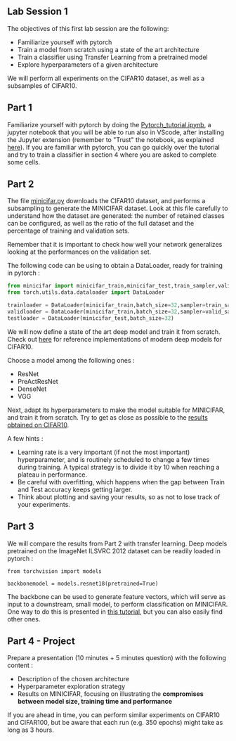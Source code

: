 Lab Session 1
--
The objectives of this first lab session are the following:
- Familiarize yourself with pytorch
- Train a model from scratch using a state of the art architecture
- Train a classifier using Transfer Learning from a pretrained model
- Explore hyperparameters of a given architecture

We will perform all experiments on the CIFAR10 dataset, as well as a subsamples of CIFAR10.

Part 1
--
Familiarize yourself with pytorch by doing the [Pytorch_tutorial.ipynb](Pytorch_tutorial.ipynb), a jupyter notebook that you will be able to run also in VScode, after installing the Jupyter extension (remember to "Trust" the notebook, as explained [here](https://code.visualstudio.com/docs/python/jupyter-support)). If you are familiar with pytorch, you can go quickly over the tutorial and try to train a classifier in section 4 where you are asked to complete some cells.

Part 2
--

The file [minicifar.py](minicifar.py) downloads the CIFAR10 dataset, and performs a subsampling to generate the MINICIFAR dataset. Look at this file carefully to understand how the dataset are generated: the number of retained classes can be configured, as well as the ratio of the full dataset and the percentage of training and validation sets.

Remember that it is important to check how well your network generalizes looking at the performances on the validation set.

The following code can be using to obtain a DataLoader, ready for training in pytorch :

```python
from minicifar import minicifar_train,minicifar_test,train_sampler,valid_sampler
from torch.utils.data.dataloader import DataLoader

trainloader = DataLoader(minicifar_train,batch_size=32,sampler=train_sampler)
validloader = DataLoader(minicifar_train,batch_size=32,sampler=valid_sampler)
testloader = DataLoader(minicifar_test,batch_size=32)
```

We will now define a state of the art deep model and train it from scratch. Check out [here](https://github.com/kuangliu/pytorch-cifar/tree/master/models) for reference implementations of modern deep models for CIFAR10.

Choose a model among the following ones :
- ResNet
- PreActResNet
- DenseNet
- VGG

Next, adapt its hyperparameters to make the model suitable for MINICIFAR, and train it from scratch. Try to get as close as possible to the [results obtained on CIFAR10](https://github.com/kuangliu/pytorch-cifar).

A few hints :
- Learning rate is a very important (if not the most important) hyperparameter, and is routinely scheduled to change a few times during training. A typical strategy is to divide it by 10 when reaching a plateau in performance.
- Be careful with overfitting, which happens when the gap between Train and Test accuracy keeps getting larger.
- Think about plotting and saving your results, so as not to lose track of your experiments.

Part 3
--

We will compare the results from Part 2 with transfer learning.
Deep models pretrained on the ImageNet ILSVRC 2012 dataset can be readily loaded in pytorch :

    from torchvision import models

    backbonemodel = models.resnet18(pretrained=True)


The backbone can be used to generate feature vectors, which will serve as input to a downstream, small model, to perform classification on MINICIFAR. One way to do this is presented in [this tutorial](https://pytorch.org/tutorials/beginner/transfer_learning_tutorial.html#convnet-as-fixed-feature-extractor), but you can also easily find other ones.

Part 4 - Project
--
Prepare a presentation (10 minutes + 5 minutes question) with the following content :
- Description of the chosen architecture
- Hyperparameter exploration strategy
- Results on MINICIFAR, focusing on illustrating the **compromises between model size, training time and performance**

If you are ahead in time, you can perform similar experiments on CIFAR10 and CIFAR100, but be aware that each run (e.g. 350 epochs) might take as long as 3 hours.
